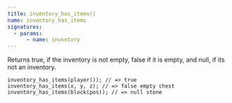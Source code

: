 ```yaml
---
title: inventory_has_items()
name: inventory_has_items
signatures:
  - params:
      - name: inventory
---
```


Returns true, if the inventory is not empty, false if it is empty, and null, if
its not an inventory.

```scarpet
inventory_has_items(player()); // => true
inventory_has_items(x, y, z); // => false empty chest
inventory_has_items(block(pos)); // => null stone
```
